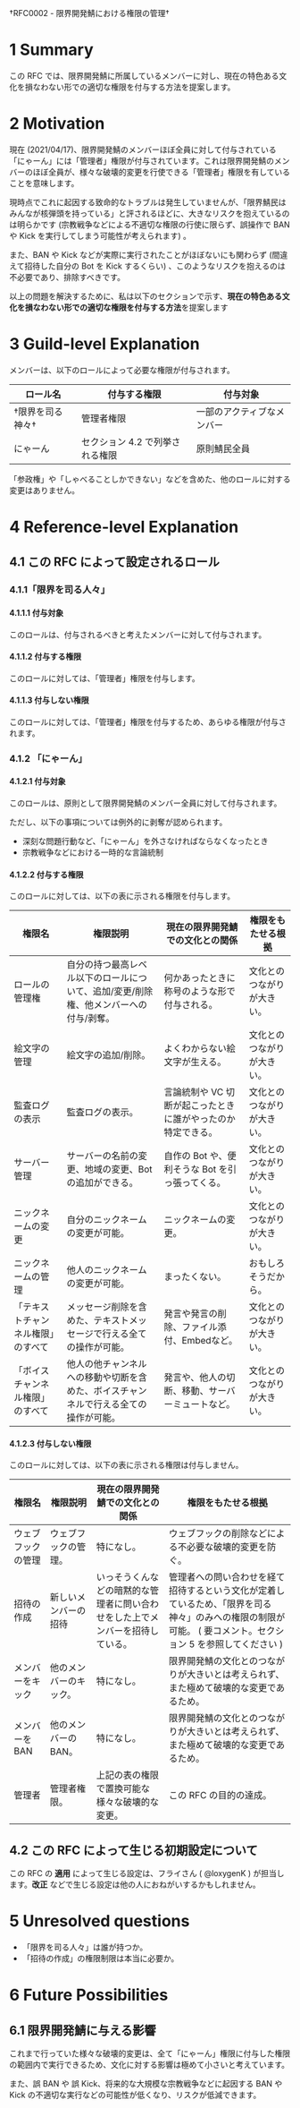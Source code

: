 †RFC0002 - 限界開発鯖における権限の管理†

# 1 Summary

この RFC では、限界開発鯖に所属しているメンバーに対し、現在の特色ある文化を損なわない形での適切な権限を付与する方法を提案します。

# 2 Motivation

現在 (2021/04/17)、限界開発鯖のメンバーほぼ全員に対して付与されている「にゃーん」には「管理者」権限が付与されています。これは限界開発鯖のメンバーのほぼ全員が、様々な破壊的変更を行使できる「管理者」権限を有していることを意味します。

現時点でこれに起因する致命的なトラブルは発生していませんが、「限界鯖民はみんなが核弾頭を持っている」と評されるほどに、大きなリスクを抱えているのは明らかです (宗教戦争などによる不適切な権限の行使に限らず、誤操作で BAN や Kick を実行してしまう可能性が考えられます) 。

また、BAN や Kick などが実際に実行されたことがほぼないにも関わらず (間違えて招待した自分の Bot を Kick するくらい) 、このようなリスクを抱えるのは不必要であり、排除すべきです。

以上の問題を解決するために、私は以下のセクションで示す、**現在の特色ある文化を損なわない形での適切な権限を付与する方法**を提案します

# 3 Guild-level Explanation

メンバーは、以下のロールによって必要な権限が付与されます。

| ロール名         | 付与する権限                    | 付与対象                   |
| ---------------- | ------------------------------- | -------------------------- |
| †限界を司る神々† | 管理者権限                      | 一部のアクティブなメンバー |
| にゃーん         | セクション 4.2 で列挙される権限 | 原則鯖民全員               |

「参政権」や「しゃべることしかできない」などを含めた、他のロールに対する変更はありません。

# 4 Reference-level Explanation

## 4.1 この RFC によって設定されるロール

### 4.1.1「限界を司る人々」

#### 4.1.1.1 付与対象

このロールは、付与されるべきと考えたメンバーに対して付与されます。

#### 4.1.1.2 付与する権限

このロールに対しては、「管理者」権限を付与します。

#### 4.1.1.3 付与しない権限

このロールに対しては、「管理者」権限を付与するため、あらゆる権限が付与されます。

### 4.1.2 「にゃーん」

#### 4.1.2.1 付与対象

このロールは、原則として限界開発鯖のメンバー全員に対して付与されます。

ただし、以下の事項については例外的に剥奪が認められます。

- 深刻な問題行動など、「にゃーん」を外さなければならなくなったとき
- 宗教戦争などにおける一時的な言論統制

#### 4.1.2.2 付与する権限

このロールに対しては、以下の表に示される権限を付与します。

| 権限名                             | 権限説明                                                     | 現在の限界開発鯖での文化との関係                             | 権限をもたせる根拠         |
| ---------------------------------- | ------------------------------------------------------------ | ------------------------------------------------------------ | -------------------------- |
| ロールの管理権                     | 自分の持つ最高レベル以下のロールについて、追加/変更/削除権、他メンバーへの付与/剥奪。 | 何かあったときに称号のような形で付与される。                 | 文化とのつながりが大きい。 |
| 絵文字の管理                       | 絵文字の追加/削除。                                          | よくわからない絵文字が生える。                               | 文化とのつながりが大きい。 |
| 監査ログの表示                     | 監査ログの表示。                                             | 言論統制や VC 切断が起こったときに誰がやったのか特定できる。 | 文化とのつながりが大きい。 |
| サーバー管理                       | サーバーの名前の変更、地域の変更、Bot の追加ができる。       | 自作の Bot や、便利そうな Bot を引っ張ってくる。             | 文化とのつながりが大きい。 |
| ニックネームの変更                 | 自分のニックネームの変更が可能。                             | ニックネームの変更。                                         | 文化とのつながりが大きい。 |
| ニックネームの管理                 | 他人のニックネームの変更が可能。                             | まったくない。                                               | おもしろそうだから。       |
| 「テキストチャンネル権限」のすべて | メッセージ削除を含めた、テキストメッセージで行える全ての操作が可能。 | 発言や発言の削除、ファイル添付、Embedなど。                  | 文化とのつながりが大きい。 |
| 「ボイスチャンネル権限」のすべて   | 他人の他チャンネルへの移動や切断を含めた、ボイスチャンネルで行える全ての操作が可能。 | 発言や、他人の切断、移動、サーバーミュートなど。             | 文化とのつながりが大きい。 |

#### 4.1.2.3 付与しない権限

このロールに対しては、以下の表に示される権限は付与しません。

| 権限名             | 権限説明               | 現在の限界開発鯖での文化との関係                             | 権限をもたせる根拠                                           |
| ------------------ | ---------------------- | ------------------------------------------------------------ | ------------------------------------------------------------ |
| ウェブフックの管理 | ウェブフックの管理。   | 特になし。                                                   | ウェブフックの削除などによる不必要な破壊的変更を防ぐ。       |
| 招待の作成         | 新しいメンバーの招待   | いっそうくんなどの暗黙的な管理者に問い合わせをした上でメンバーを招待している。 | 管理者への問い合わせを経て招待するという文化が定着しているため、「限界を司る神々」のみへの権限の制限が可能。 ( 要コメント。セクション 5 を参照してください ) |
| メンバーをキック   | 他のメンバーのキック。 | 特になし。                                                   | 限界開発鯖の文化とのつながりが大きいとは考えられず、また極めて破壊的な変更であるため。 |
| メンバーをBAN      | 他のメンバーのBAN。    | 特になし。                                                   | 限界開発鯖の文化とのつながりが大きいとは考えられず、また極めて破壊的な変更であるため。 |
| 管理者             | 管理者権限。           | 上記の表の権限で置換可能な様々な破壊的な変更。               | この RFC の目的の達成。                                      |

## 4.2 この RFC によって生じる初期設定について

この RFC の **適用** によって生じる設定は、フライさん ( @loxygenK ) が担当します。**改正** などで生じる設定は他の人におねがいするかもしれません。

# 5 Unresolved questions

- 「限界を司る人々」は誰が持つか。
- 「招待の作成」の権限制限は本当に必要か。

# 6 Future Possibilities

## 6.1 限界開発鯖に与える影響

これまで行っていた様々な破壊的変更は、全て「にゃーん」権限に付与した権限の範囲内で実行できるため、文化に対する影響は極めて小さいと考えています。

また、誤 BAN や 誤 Kick、将来的な大規模な宗教戦争などに起因する BAN や Kick の不適切な実行などの可能性が低くなり、リスクが低減できます。